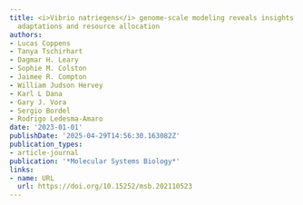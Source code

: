 ```yaml
---
title: <i>Vibrio natriegens</i> genome‐scale modeling reveals insights into halophilic
  adaptations and resource allocation
authors:
- Lucas Coppens
- Tanya Tschirhart
- Dagmar H. Leary
- Sophie M. Colston
- Jaimee R. Compton
- William Judson Hervey
- Karl L Dana
- Gary J. Vora
- Sergio Bordel
- Rodrigo Ledesma‐Amaro
date: '2023-01-01'
publishDate: '2025-04-29T14:56:30.163082Z'
publication_types:
- article-journal
publication: '*Molecular Systems Biology*'
links:
- name: URL
  url: https://doi.org/10.15252/msb.202110523
---
```

